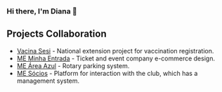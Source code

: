 ### Hi there, I'm Diana 👋

## Projects Collaboration
- [Vacina Sesi](https://vacinasesi.com.br/) - National extension project for vaccination registration.
- [ME Minha Entrada](https://minhaentrada.com.br/) - Ticket and event company e-commerce design.
- [ME Área Azul](https://meareaazul.com.br/) - Rotary parking system.
- [ME Sócios](https://solucoesme.com.br/sistemas-para-o-seu-negocio/mesocios/) - Platform for interaction with the club, which has a management system.
